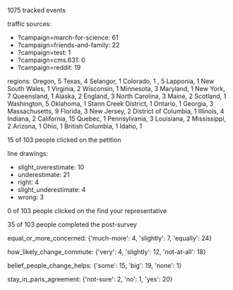 1075 tracked events

traffic sources:
 - ?campaign=march-for-science: 61
 - ?campaign=friends-and-family: 22
 - ?campaign=test: 1
 - ?campaign=cms.631: 0
 - ?campaign=reddit: 19

regions:
Oregon, 5
Texas, 4
Selangor, 1
Colorado, 1
, 5
Lapponia, 1
New South Wales, 1
Virginia, 2
Wisconsin, 1
Minnesota, 3
Maryland, 1
New York, 7
Queensland, 1
Alaska, 2
England, 3
North Carolina, 3
Maine, 2
Scotland, 1
Washington, 5
Oklahoma, 1
Stann Creek District, 1
Ontario, 1
Georgia, 3
Massachusetts, 9
Florida, 3
New Jersey, 2
District of Columbia, 1
Illinois, 4
Indiana, 2
California, 15
Quebec, 1
Pennsylvania, 3
Louisiana, 2
Mississippi, 2
Arizona, 1
Ohio, 1
British Columbia, 1
Idaho, 1

15 of 103 people clicked on the petition

line drawings:
 - slight_overestimate: 10
 - underestimate: 21
 - right: 4
 - slight_underestimate: 4
 - wrong: 3

0 of 103 people clicked on the find your representative

35 of 103 people completed the post-survey

equal_or_more_concerned: {'much-more': 4, 'slightly': 7, 'equally': 24}

how_likely_change_commute: {'very': 4, 'slightly': 12, 'not-at-all': 18}

belief_people_change_helps: {'some': 15, 'big': 19, 'none': 1}

stay_in_paris_agreement: {'not-sure': 2, 'no': 1, 'yes': 20}

